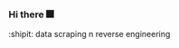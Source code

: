 ### Hi there :fireworks:
:shipit: data scraping n reverse engineering
<!--[![Typing SVG](https://readme-typing-svg.demolab.com?font=Reenie+Beanie&size=30&pause=1000&color=00FFFF&width=435&lines=never+too+risky;never+too+boring;I+desire+medium+danger)](https://git.io/typing-svg)![](https://github-readme-stats-git-masterrstaa-rickstaa.vercel.app/api?username=Seriainme&show_icons=true&line_height=21&show_icons=true&theme=aura&hide_border=true)
![](https://github-readme-stats-git-masterrstaa-rickstaa.vercel.app/api/top-langs/?username=Seriainme&show_icons=true&layout=compact&theme=aura&hide_border=true&hide=html,css) -->

<!--
<picture>
  <source media="(prefers-color-scheme: dark)" srcset="https://raw.githubusercontent.com/Seriainme/Seriainme/output/ocean.gif">
  <img alt="github contribution grid snake animation" src="https://raw.githubusercontent.com/Seriainme/Seriainme/output/ocean.gif">
</picture>
 -->

 

<!-- <a href="https://github.com/Seriainme/feapder_demo"><img src="https://github-readme-stats.vercel.app/api/pin/?username=Seriainme&repo=feapder_demo&show_owner=true&&theme=aura" /></a> -->
